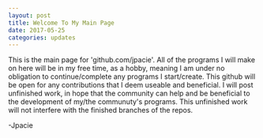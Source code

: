 ```yaml
---
layout: post
title: Welcome To My Main Page
date: 2017-05-25
categories: updates
---
```

This is the main page for 'github.com/jpacie'. All of the programs I will make on here will be in my free time, as a hobby, meaning I am under no obligation to continue/complete any programs I start/create.
This github will be open for any contributions that I deem useable and beneficial.
I will post unfinished work, in hope that the community can help and be beneficial to the development of my/the communuty's programs.
This unfinished work will not interfere with the finished branches of the repos.

-Jpacie
